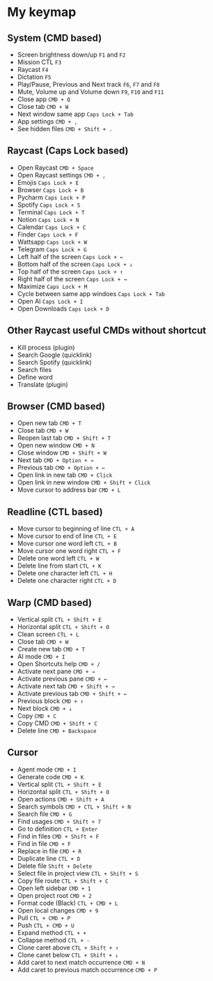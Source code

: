 # My keymap

## System (CMD based)

* Screen brightness down/up `F1` and `F2`
* Mission CTL `F3`
* Raycast `F4`
* Dictation `F5`
* Play/Pause, Previous and Next track `F6`, `F7` and `F8`
* Mute, Volume up and Volume down `F9`, `F10` and `F11`
* Close app `CMD + Q`
* Close tab `CMD + W`
* Next window same app `Caps Lock + Tab`
* App settings `CMD + ,`
* See hidden files `CMD + Shift + .`

## Raycast (Caps Lock based)

* Open Raycast `CMD + Space`
* Open Raycast settings `CMD + ,`
* Emojis `Caps Lock + E`
* Browser `Caps Lock + B`
* Pycharm `Caps Lock + P`
* Spotify `Caps Lock + S`
* Terminal `Caps Lock + T`
* Notion `Caps Lock + N`
* Calendar `Caps Lock + C`
* Finder `Caps Lock + F`
* Wattsapp `Caps Lock + W`
* Telegram `Caps Lock + G`
* Left half of the screen `Caps Lock + ←`
* Bottom half of the screen `Caps Lock + ↓`
* Top half of the screen `Caps Lock + ↑`
* Right half of the screen `Caps Lock + →`
* Maximize `Caps Lock + M`
* Cycle between same app windoes `Caps Lock + Tab`
* Open AI `Caps Lock + I`
* Open Downloads `Caps Lock + D`

## Other Raycast useful CMDs without shortcut

* Kill process (plugin)
* Search Google (quicklink)
* Search Spotify (quicklink)
* Search files
* Define word
* Translate (plugin)

## Browser (CMD based)

* Open new tab `CMD + T`
* Close tab `CMD + W`
* Reopen last tab `CMD + Shift + T`
* Open new window `CMD + N`
* Close window `CMD + Shift + W`
* Next tab `CMD + Option + →`
* Previous tab `CMD + Option + ←`
* Open link in new tab `CMD + Click`
* Open link in new window `CMD + Shift + Click`
* Move cursor to address bar `CMD + L`

## Readline (CTL based)

* Move cursor to beginning of line `CTL + A`
* Move cursor to end of line `CTL + E`
* Move cursor one word left `CTL + B`
* Move cursor one word right `CTL + F`
* Delete one word left `CTL + W`
* Delete line from start `CTL + K`
* Delete one character left `CTL + H`
* Delete one character right `CTL + D`

## Warp (CMD based)

* Vertical split `CTL + Shift + E`
* Horizontal split `CTL + Shift + O`
* Clean screen `CTL + L`
* Close tab `CMD + W`
* Create new tab `CMD + T`
* AI mode `CMD + I`
* Open Shortcuts help `CMD + /`
* Activate next pane `CMD + →`
* Activate previous pane `CMD + ←`
* Activate next tab `CMD + Shift + →`
* Activate previous tab `CMD + Shift + ←`
* Previous block `CMD + ↑`
* Next block `CMD + ↓`
* Copy `CMD + C`
* Copy CMD `CMD + Shift + C`
* Delete line `CMD + Backspace`

## Cursor

* Agent mode `CMD + I`
* Generate code `CMD + K`
* Vertical split `CTL + Shift + E`
* Horizontal split `CTL + Shift + O`
* Open actions `CMD + Shift + A`
* Search symbols `CMD + CTL + Shift + N`
* Search file `CMD + G`
* Find usages `CMD + Shift + 7`
* Go to definition `CTL + Enter`
* Find in files `CMD + Shift + F`
* Find in file `CMD + F`
* Replace in file `CMD + R`
* Duplicate line `CTL + D`
* Delete file `Shift + Delete`
* Select file in project view `CTL + Shift + S`
* Copy file route `CTL + Shift + C`
* Open left sidebar `CMD + 1`
* Open project root `CMD + 2`
* Format code (Black) `CTL + CMD + L`
* Open local changes `CMD + 9`
* Pull `CTL + CMD + P`
* Push `CTL + CMD + U`
* Expand method `CTL + +`
* Collapse method `CTL + -`
* Clone caret above `CTL + Shift + ↑`
* Clone caret below `CTL + Shift + ↓`
* Add caret to next match occurrence `CMD + N`
* Add caret to previous match occurrence `CMD + P`
